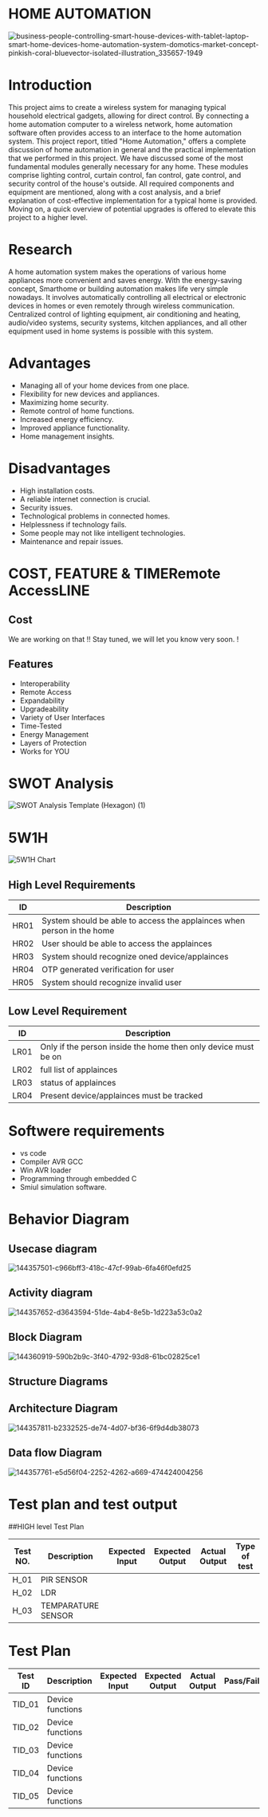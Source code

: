 
# HOME AUTOMATION

![business-people-controlling-smart-house-devices-with-tablet-laptop-smart-home-devices-home-automation-system-domotics-market-concept-pinkish-coral-bluevector-isolated-illustration_335657-1949](https://user-images.githubusercontent.com/46382398/154842518-5b59f458-1a43-466a-987f-2fd43745a65d.jpg)


# Introduction

  This project aims to create a wireless system for managing typical household electrical gadgets, allowing for direct control. By connecting a home automation computer to a wireless network, home automation software often provides access to an interface to the home automation system. This project report, titled "Home Automation," offers a complete discussion of home automation in general and the practical implementation that we performed in this project. We have discussed some of the most fundamental modules generally necessary for any home. These modules comprise lighting control, curtain control, fan control, gate control, and security control of the house's outside. All required components and equipment are mentioned, along with a cost analysis, and a brief explanation of cost-effective implementation for a typical home is provided. Moving on, a quick overview of potential upgrades is offered to elevate this project to a higher level.


# Research
  A home automation system makes the operations of various home appliances more convenient and saves energy. With the energy-saving concept, Smarthome or building automation makes life very simple nowadays. It involves automatically controlling all electrical or electronic devices in homes or even remotely through wireless communication. Centralized control of lighting equipment, air conditioning and heating, audio/video systems, security systems, kitchen appliances, and all other equipment used in home systems is possible with this system.

# Advantages

* Managing all of your home devices from one place.
* Flexibility for new devices and appliances.
* Maximizing home security.
* Remote control of home functions.
* Increased energy efficiency.
* Improved appliance functionality.
* Home management insights.

# Disadvantages

* High installation costs.
* A reliable internet connection is crucial.
* Security issues.
* Technological problems in connected homes.
* Helplessness if technology fails.
* Some people may not like intelligent technologies.
* Maintenance and repair issues.


# COST, FEATURE & TIMERemote AccessLINE

## Cost

 We are working on that !!  Stay tuned, we will let you know very soon. !

## Features
* Interoperability
* Remote Access
* Expandability
* Upgradeability
* Variety of User Interfaces
* Time-Tested
* Energy Management
* Layers of Protection
* Works for YOU

 #  SWOT Analysis
![SWOT Analysis Template (Hexagon) (1)](https://user-images.githubusercontent.com/46382398/154857575-0d41bb77-ebc5-4d60-b381-30f899eca1b2.png)

# 5W1H
![5W1H Chart](https://user-images.githubusercontent.com/46382398/154858201-2cf92ffb-0f4f-4eae-bfe6-3ec495c992e0.png)


## High Level Requirements

|ID|	Description|
|----|---|
|HR01|	System should be able to access the applainces when person in the home|
|HR02	|User should be able to access the applainces|
|HR03|	System should recognize oned device/applainces|
|HR04|	OTP generated verification for user|
|HR05|	System should recognize invalid user|

## Low Level Requirement

| ID	| Description |
|-----|------|
|LR01	| Only if the person inside the home then only device must be on| 
|LR02	|full list of applainces|
|LR03	|status of applainces|
|LR04	|Present device/applainces must be tracked|


# Softwere requirements

* vs code 
* Compiler AVR GCC 
* Win AVR loader 
* Programming through embedded C 
* Smiul simulation software.



# Behavior Diagram

## Usecase diagram
![144357501-c966bff3-418c-47cf-99ab-6fa46f0efd25](https://user-images.githubusercontent.com/46382398/154858833-8996b82a-a4d5-4083-84fb-9e4adb8e50d0.png)

##  Activity diagram

![144357652-d3643594-51de-4ab4-8e5b-1d223a53c0a2](https://user-images.githubusercontent.com/46382398/154858861-f100c04e-b2ad-446d-86fa-e334abf2f237.png)

## Block Diagram

![144360919-590b2b9c-3f40-4792-93d8-61bc02825ce1](https://user-images.githubusercontent.com/46382398/154858905-d36c0634-9f75-4e30-b0d5-88b9b75ca3d3.png)

## Structure Diagrams

## Architecture Diagram
![144357811-b2332525-de74-4d07-bf36-6f9d4db38073](https://user-images.githubusercontent.com/46382398/154858993-b25f7323-eee1-4851-b805-465de085bdf9.png)

## Data flow Diagram

![144357761-e5d56f04-2252-4262-a669-474424004256](https://user-images.githubusercontent.com/46382398/154859033-0f4ede7d-5352-47e6-85fb-cf8d5a3540c1.png)


# Test plan and test output

##HIGH level Test Plan


|Test NO.	|Description|	Expected Input|	Expected Output| 	Actual Output |	Type of test|
|-----|-----|---------|-----------|---------|-----------|
|H_01	|PIR SENSOR|	
|H_02	|LDR	|
|H_03	|TEMPARATURE SENSOR|	

# Test Plan
|Test ID|	Description	|Expected Input|	Expected Output	|Actual Output	|Pass/Fail|
|-----|-----|---------|-----------|---------|-----------|
|TID_01	|Device functions	|
|TID_02|	Device functions|	
|TID_03	|Device functions	|
|TID_04|	Device functions|
|TID_05	|Device functions	|
